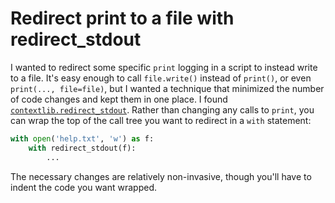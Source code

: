 # Redirect print to a file with redirect_stdout

I wanted to redirect some specific `print` logging in a script to instead write to a file.
It's easy enough to call `file.write()` instead of `print()`, or even `print(..., file=file)`, but I wanted a technique that minimized the number of code changes and kept them in one place.
I found [`contextlib.redirect_stdout`](https://docs.python.org/3.13/library/contextlib.html#contextlib.redirect_stdout).
Rather than changing any calls to `print`, you can wrap the top of the call tree you want to redirect in a `with` statement:

```python
with open('help.txt', 'w') as f:
    with redirect_stdout(f):
        ...
```

The necessary changes are relatively non-invasive, though you'll have to indent the code you want wrapped.
